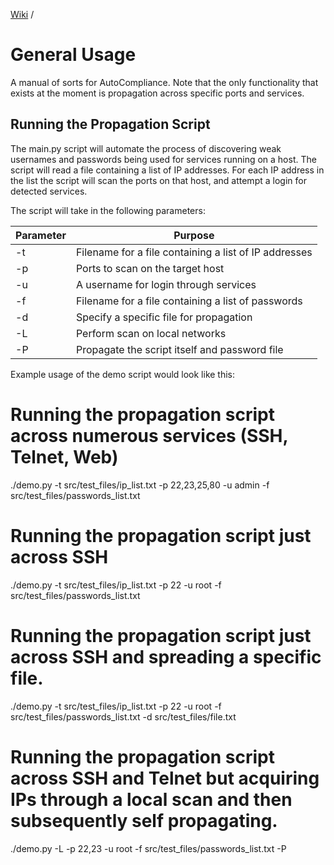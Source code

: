 [Wiki](../index.md) / 
# General Usage
A manual of sorts for AutoCompliance. Note that the only functionality that 
exists at the moment is propagation across specific ports and services.

## Running the Propagation Script
The main.py script will automate the process of discovering weak usernames and 
passwords being used for services running on a host. The script will read a 
file containing a list of IP addresses. For each IP address in the list the 
script will scan the ports on that host, and attempt a login for detected 
services.

The script will take in the following parameters:

| Parameter | Purpose                                               |
|-----------|-------------------------------------------------------|
| -t        | Filename for a file containing a list of IP addresses |
| -p        | Ports to scan on the target host                      |
| -u        | A username for login through services                 |
| -f        | Filename for a file containing a list of passwords    |
| -d        | Specify a specific file for propagation               |
| -L        | Perform scan on local networks                        |
| -P        | Propagate the script itself and password file         |

Example usage of the demo script would look like this:
# Running the propagation script across numerous services (SSH, Telnet, Web)
./demo.py -t src/test_files/ip_list.txt -p 22,23,25,80 -u admin -f src/test_files/passwords_list.txt

# Running the propagation script just across SSH
./demo.py -t src/test_files/ip_list.txt -p 22 -u root -f src/test_files/passwords_list.txt

# Running the propagation script just across SSH and spreading a specific file.
./demo.py -t src/test_files/ip_list.txt -p 22 -u root -f src/test_files/passwords_list.txt -d src/test_files/file.txt

# Running the propagation script across SSH and Telnet but acquiring IPs through a local scan and then subsequently self propagating.
./demo.py -L -p 22,23 -u root -f src/test_files/passwords_list.txt -P